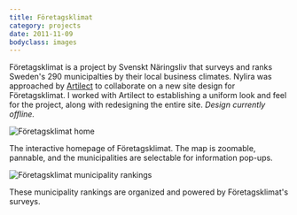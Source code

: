 ```yaml
---
title: Företagsklimat
category: projects
date: 2011-11-09
bodyclass: images
---
```


Företagsklimat is a project by Svenskt Näringsliv that surveys and ranks Sweden's 290 municipalties by their local business climates. Nylira was approached by [Artilect](../client-artilect/) to collaborate on a new site design for Företagsklimat. I worked with Artilect to establishing a uniform look and feel for the project, along with redesigning the entire site. *Design currently offline.*

<div class="figure">
  <img src="../assets/images/projects/foretagsklimat-01.png" alt="Företagsklimat home" />
  <div class="figcaption">
    <p>The interactive homepage of Företagsklimat. The map is zoomable, pannable, and the municipalities are selectable for information pop-ups.</p>
  </div>
</div>

<div class="figure">
  <img src="../assets/images/projects/foretagsklimat-02.png" alt="Företagsklimat municipality rankings" />
  <div class="figcaption">
    <p>These municipality rankings are organized and powered by Företagsklimat's surveys.</p>
  </div>
</div>

